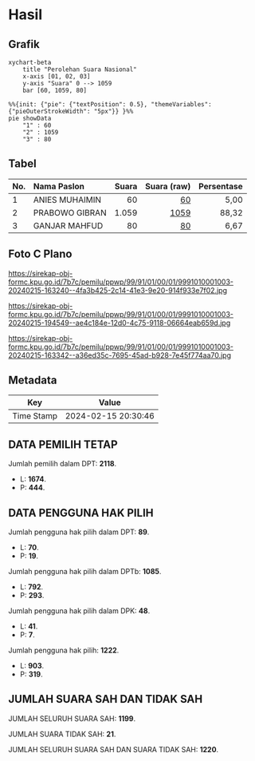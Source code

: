 # Hasil

## Grafik

```mermaid
xychart-beta
    title "Perolehan Suara Nasional"
    x-axis [01, 02, 03]
    y-axis "Suara" 0 --> 1059
    bar [60, 1059, 80]
```

```mermaid
%%{init: {"pie": {"textPosition": 0.5}, "themeVariables": {"pieOuterStrokeWidth": "5px"}} }%%
pie showData
    "1" : 60
    "2" : 1059
    "3" : 80
```

## Tabel

| No. | Nama Paslon    | Suara | Suara (raw) | Persentase |
|:--- |:-------------- | -----:| -----------:| ----------:|
| 1   | ANIES MUHAIMIN | 60    | [60][p-1]   | 5,00       |
| 2   | PRABOWO GIBRAN | 1.059 | [1059][p-2] | 88,32      |
| 3   | GANJAR MAHFUD  | 80    | [80][p-3]   | 6,67       |


[p-1]: https://github.com/gigit-pemilu/pemilu-2024/blob/main/pilpres/hitung-suara/sub/99-luar-negeri/sub/91-phnom-penh-kamboja/sub/01-phnom-penh-kamboja/sub/0001-phnom-penh-kamboja/sub/003-ksk-002/sub/paslon-1.txt
[p-2]: https://github.com/gigit-pemilu/pemilu-2024/blob/main/pilpres/hitung-suara/sub/99-luar-negeri/sub/91-phnom-penh-kamboja/sub/01-phnom-penh-kamboja/sub/0001-phnom-penh-kamboja/sub/003-ksk-002/sub/paslon-2.txt
[p-3]: https://github.com/gigit-pemilu/pemilu-2024/blob/main/pilpres/hitung-suara/sub/99-luar-negeri/sub/91-phnom-penh-kamboja/sub/01-phnom-penh-kamboja/sub/0001-phnom-penh-kamboja/sub/003-ksk-002/sub/paslon-3.txt

## Foto C Plano

https://sirekap-obj-formc.kpu.go.id/7b7c/pemilu/ppwp/99/91/01/00/01/9991010001003-20240215-163240--4fa3b425-2c14-41e3-9e20-914f933e7f02.jpg

https://sirekap-obj-formc.kpu.go.id/7b7c/pemilu/ppwp/99/91/01/00/01/9991010001003-20240215-194549--ae4c184e-12d0-4c75-9118-06664eab659d.jpg

https://sirekap-obj-formc.kpu.go.id/7b7c/pemilu/ppwp/99/91/01/00/01/9991010001003-20240215-163342--a36ed35c-7695-45ad-b928-7e45f774aa70.jpg


## Metadata

| Key        | Value               |
| ---------- | ------------------- |
| Time Stamp | 2024-02-15 20:30:46 |


## DATA PEMILIH TETAP

Jumlah pemilih dalam DPT: **2118**.
 * L: **1674**.
 * P: **444**.

## DATA PENGGUNA HAK PILIH

Jumlah pengguna hak pilih dalam DPT: **89**.
 * L: **70**.
 * P: **19**.

Jumlah pengguna hak pilih dalam DPTb: **1085**.
 * L: **792**.
 * P: **293**.

Jumlah pengguna hak pilih dalam DPK: **48**.
 * L: **41**.
 * P: **7**.

Jumlah pengguna hak pilih: **1222**.
 * L: **903**.
 * P: **319**.

## JUMLAH SUARA SAH DAN TIDAK SAH

JUMLAH SELURUH SUARA SAH: **1199**.

JUMLAH SUARA TIDAK SAH: **21**.

JUMLAH SELURUH SUARA SAH DAN SUARA TIDAK SAH: **1220**.


